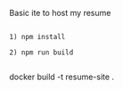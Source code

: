  Basic ite to host my resume

<code>
1) npm install <br>
2) npm run build <br>
</code>
 
 
 
 docker build -t resume-site .
